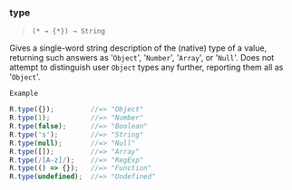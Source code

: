 ### type

> ```(* → {*}) → String```

Gives a single-word string description of the (native) type of a value, returning such answers as '`Object`', '`Number`', '`Array`', or '`Null`'. Does not attempt to distinguish user `Object` types any further, reporting them all as '`Object`'.

`Example`

```js
R.type({});         //=> "Object"
R.type(1);          //=> "Number"
R.type(false);      //=> "Boolean"
R.type('s');        //=> "String"
R.type(null);       //=> "Null"
R.type([]);         //=> "Array"
R.type(/[A-z]/);    //=> "RegExp"
R.type(() => {});   //=> "Function"
R.type(undefined);  //=> "Undefined"
```